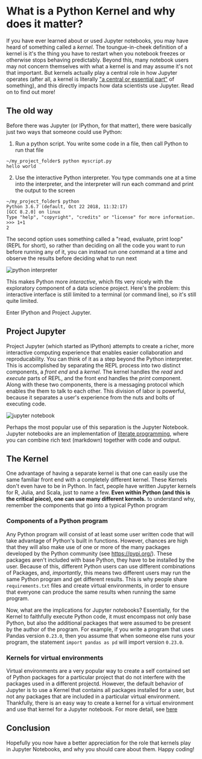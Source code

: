 # What is a Python Kernel and why does it matter?
If you have ever learned about or used Jupyter notebooks, you may have heard of something called a *kernel*. 
The toungue-in-cheek definition of a kernel is it's the thing you have to restart when you notebook freezes or otherwise stops behaving predictably.
Beyond this, many notebook users may not concern themselves with what a kernel is and may assume it's not that important. 
But kernels actually play a central role in how Jupyter operates (after all, a kernel is literally ["a central or essential part"](https://www.merriam-webster.com/dictionary/kernel) of something), and this directly impacts how data scientists use Jupyter.
Read on to find out more!

## The old way
Before there was Jupyter (or IPython, for that matter), there were basically just two ways that someone could use Python:
1. Run a python script. You write some code in a file, then call Python to run that file

```
~/my_project_folder$ python myscript.py
hello world
```

2. Use the interactive Python interpreter. You type commands one at a time into the interpreter, and the interpreter will run each command and print the output to the screen

```
~/my_project_folder$ python
Python 3.6.7 (default, Oct 22 2018, 11:32:17)
[GCC 8.2.0] on linux
Type "help", "copyright", "credits" or "license" for more information.
>>> 1+1
2
```

The second option uses something called a "read, evaluate, print loop" (REPL for short), so rather than deciding on all the code you want to run before running any of it, you can instead run one command at a time and observe the results before deciding what to run next

![python interpreter](python_interpreter.png)

This makes Python more *interactive*, which fits very nicely with the exploratory component of a data science project.
Here's the problem: this interactive interface is still limited to a terminal (or command line), so it's still quite limited.

Enter IPython and Project Jupyter.

## Project Jupyter
Project Jupyter (which started as IPython) attempts to create a richer, more interactive computing experience that enables easier collaboration and reproducability.
You can think of it as a step beyond the Python interpreter. 
This is accomplished by separating the REPL process into two distinct components, a *front end* and a *kernel*. 
The kernel handles the *read* and *execute* parts of REPL, and the front end handles the *print* component.
Along with these two components, there is a messaging protocol which enables the them to talk to each other.
This division of labor is powerful, because it separates a user's experience from the nuts and bolts of executing code.

![jupyter notebook](jupyter_notebook.png)

Perhaps the most popular use of this separation is the Jupyter Notebook.
Jupyter notebooks are an implementation of [literate programming](https://en.wikipedia.org/wiki/Literate_programming), where you can combine rich text (markdown) together with code and output.

## The Kernel
One advantage of having a separate kernel is that one can easily use the same familiar front end with a completely different kernel.
These Kernels don't even have to be in Python.
In fact, people have written Jupyter kernels for R, Julia, and Scala, just to name a few.
**Even within Python (and this is the critical piece), one can use many different kernels.**
to understand why, remember the components that go into a typical Python program

### Components of a Python program
Any Python program will consist of at least some user written code that will take advantage of Python's built in functions.
However, chances are high that they will also make use of one or more of the many packages developed by the Python community (see https://pypi.org/).
These packages aren't included with base Python, they have to be installed by the user.
Because of this, different Python users can use different combinations of Packages, and, *importantly*, this means two different users may run the same Python program and get different results.
This is why people share `requirements.txt` files and create virtual environments, in order to ensure that everyone can produce the same results when running the same program.

Now, what are the implications for Jupyter notebooks?
Essentially, for the Kernel to faithfully execute Python code, it must encompass not only base Python, but also the additional packages that were assumed to be present by the author of the program.
For example, if you write a program that uses Pandas version `0.23.0`, then you assume that when someone else runs your program, the statement `import pandas as pd` will import version `0.23.0`.

### Kernels for virtual environments
Virtual environments are a very popular way to create a self contained set of Python packages for a particular project that do not interfere with the packages used in a different projectd.
However, the default behavior of Jupyter is to use a Kernel that contains all packages installed for a user, but not any packages that are included in a particular virtual environment.
Thankfully, there is an easy way to create a kernel for a virtual environment and use that kernel for a Jupyter notebook.
For more detail, see [here](../../ds_projects/computer_set_up/README.md#using-jupyter-notebook-with-a-virtualenv)

## Conclusion
Hopefully you now have a better appreciation for the role that kernels play in Jupyter Notebooks, and why you should care about them.
Happy coding!





